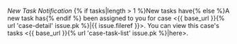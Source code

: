 *New Task Notification*
{% if tasks|length > 1 %}New tasks have{% else %}A new task has{% endif %} been assigned to you for case <{{ base_url }}{% url 'case-detail' issue.pk %}|{{ issue.fileref }}>.
You can view this case's tasks <{{ base_url }}{% url 'case-task-list' issue.pk %}|here>.